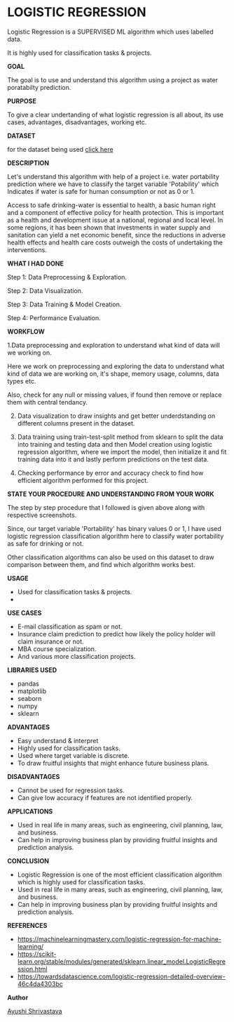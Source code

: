 # **LOGISTIC REGRESSION**
 
Logistic Regression is a SUPERVISED ML algorithm which uses labelled data.

It is highly used for classification tasks & projects.

**GOAL**

The goal is to use and understand this algorithm using a project as water poratabilty prediction.


**PURPOSE**

 To give a clear undertanding of what logistic regression is all about, its use cases, advantages, disadvantages, working etc.


**DATASET** 

for the dataset being used [click here](https://www.kaggle.com/adityakadiwal/water-potability)


**DESCRIPTION**

Let's understand this algorithm with help of a project i.e. water portability prediction where we have to classify the target variable 'Potability' which
Indicates if water is safe for human consumption or not as 0 or 1.

Access to safe drinking-water is essential to health, a basic human right and a component of effective policy for health protection. This is important as a health and development issue at a national, regional and local level. In some regions, it has been shown that investments in water supply and sanitation can yield a net economic benefit, since the reductions in adverse health effects and health care costs outweigh the costs of undertaking the interventions.


**WHAT I HAD DONE**

Step 1: Data Preprocessing & Exploration.

Step 2: Data Visualization.

Step 3: Data Training & Model Creation.

Step 4: Performance Evaluation.


**WORKFLOW**

1.Data preprocessing and exploration to understand what kind of data will we working on.

Here we work on preprocessing and exploring the data to understand what kind of data we are working on, it's shape, memory usage, columns, data types etc.
![]()


Also, check for any null or missing values, if found then remove or replace them with central tendancy.


2. Data visualization to draw insights and get better underdstanding on different columns present in the dataset.


3. Data training using train-test-split method from sklearn to split the data into training and testing data and then Model creation using logistic regression algorithm, where we import the model, then initialize it and fit training data into it and lastly perform predictions on the test data.



4. Checking performance by error and accuracy check to find how efficient algorithm performed for this project.







**STATE YOUR PROCEDURE AND UNDERSTANDING FROM YOUR WORK**

The step by step procedure that I followed is given above along with respective screenshots.

Since, our target variable 'Portability' has binary values 0 or 1, I have used logistic regression classification algorithm here to classify water portability as safe for drinking or not.

Other classification algorithms can also be used on this dataset to draw comparison between them, and find which algorithm works best.


**USAGE**
- Used for classification tasks & projects.
-  


**USE CASES**

- E-mail classification as spam or not.
- Insurance claim prediction to predict how likely the policy holder will claim insurance or not.
- MBA course specialization.
- And various more classification projects.


**LIBRARIES USED**

- pandas
- matplotlib
- seaborn
- numpy
- sklearn


**ADVANTAGES**

- Easy understand & interpret
- Highly used for classification tasks.
- Used where target variable is discrete.
- To draw fruitful insights that might enhance future business plans.


**DISADVANTAGES**
 - Cannot be used for regression tasks.
 - Can give low accuracy if features are not identified properly.
 


**APPLICATIONS**

- Used in real life in many areas, such as engineering, civil planning, law, and business.
- Can help in improving business plan by providing fruitful insights and prediction analysis.



**CONCLUSION**

- Logistic Regression is one of the most efficient classification algorithm which is highly used for classification tasks.
-  Used in real life in many areas, such as engineering, civil planning, law, and business.
- Can help in improving business plan by providing fruitful insights and prediction analysis.

**REFERENCES**
- https://machinelearningmastery.com/logistic-regression-for-machine-learning/
- https://scikit-learn.org/stable/modules/generated/sklearn.linear_model.LogisticRegression.html
- https://towardsdatascience.com/logistic-regression-detailed-overview-46c4da4303bc

**Author**

[Ayushi Shrivastava](https://github.com/ayushi424)



